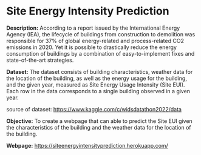 # Site Energy Intensity Prediction

**Description:** According to a report issued by the International Energy Agency (IEA), the lifecycle of buildings from construction to demolition was responsible for 37% of global energy-related and process-related CO2 emissions in 2020. Yet it is possible to drastically reduce the energy consumption of buildings by a combination of easy-to-implement fixes and state-of-the-art strategies. 

**Dataset:** The dataset consists of building characteristics, weather data for the location of the building, as well as the energy usage for the building, and the given year, measured as Site Energy Usage Intensity (Site EUI). Each row in the data corresponds to a single building observed in a given year.

source of dataset: https://www.kaggle.com/c/widsdatathon2022/data

**Objective:** To create a webpage that can able to predict the Site EUI given the characteristics of the building and the weather data for the location of the building. 

**Webpage:** https://siteenergyintensityprediction.herokuapp.com/

